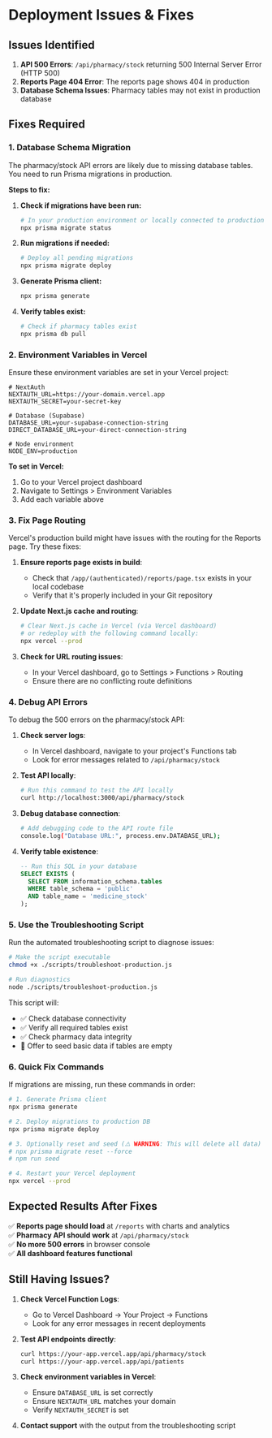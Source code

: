 # Deployment Issues & Fixes

## Issues Identified

1. **API 500 Errors**: `/api/pharmacy/stock` returning 500 Internal Server Error (HTTP 500)
2. **Reports Page 404 Error**: The reports page shows 404 in production
3. **Database Schema Issues**: Pharmacy tables may not exist in production database

## Fixes Required

### 1. Database Schema Migration

The pharmacy/stock API errors are likely due to missing database tables. You need to run Prisma migrations in production.

**Steps to fix:**

1. **Check if migrations have been run:**
   ```bash
   # In your production environment or locally connected to production DB
   npx prisma migrate status
   ```

2. **Run migrations if needed:**
   ```bash
   # Deploy all pending migrations
   npx prisma migrate deploy
   ```

3. **Generate Prisma client:**
   ```bash
   npx prisma generate
   ```

4. **Verify tables exist:**
   ```bash
   # Check if pharmacy tables exist
   npx prisma db pull
   ```

### 2. Environment Variables in Vercel

Ensure these environment variables are set in your Vercel project:

```env
# NextAuth
NEXTAUTH_URL=https://your-domain.vercel.app
NEXTAUTH_SECRET=your-secret-key

# Database (Supabase)
DATABASE_URL=your-supabase-connection-string
DIRECT_DATABASE_URL=your-direct-connection-string

# Node environment
NODE_ENV=production
```

**To set in Vercel:**
1. Go to your Vercel project dashboard
2. Navigate to Settings > Environment Variables
3. Add each variable above

### 3. Fix Page Routing

Vercel's production build might have issues with the routing for the Reports page. Try these fixes:

1. **Ensure reports page exists in build**:
   - Check that `/app/(authenticated)/reports/page.tsx` exists in your local codebase
   - Verify that it's properly included in your Git repository

2. **Update Next.js cache and routing**:
   ```bash
   # Clear Next.js cache in Vercel (via Vercel dashboard)
   # or redeploy with the following command locally:
   npx vercel --prod
   ```

3. **Check for URL routing issues**:
   - In your Vercel dashboard, go to Settings > Functions > Routing
   - Ensure there are no conflicting route definitions

### 4. Debug API Errors

To debug the 500 errors on the pharmacy/stock API:

1. **Check server logs**:
   - In Vercel dashboard, navigate to your project's Functions tab
   - Look for error messages related to `/api/pharmacy/stock`

2. **Test API locally**:
   ```bash
   # Run this command to test the API locally
   curl http://localhost:3000/api/pharmacy/stock
   ```

3. **Debug database connection**:
   ```bash
   # Add debugging code to the API route file
   console.log("Database URL:", process.env.DATABASE_URL);
   ```

4. **Verify table existence**:
   ```sql
   -- Run this SQL in your database
   SELECT EXISTS (
     SELECT FROM information_schema.tables 
     WHERE table_schema = 'public' 
     AND table_name = 'medicine_stock'
   );
   ```

### 5. Use the Troubleshooting Script

Run the automated troubleshooting script to diagnose issues:

```bash
# Make the script executable
chmod +x ./scripts/troubleshoot-production.js

# Run diagnostics
node ./scripts/troubleshoot-production.js
```

This script will:
- ✅ Check database connectivity
- ✅ Verify all required tables exist
- ✅ Check pharmacy data integrity
- 🌱 Offer to seed basic data if tables are empty

### 6. Quick Fix Commands

If migrations are missing, run these commands in order:

```bash
# 1. Generate Prisma client
npx prisma generate

# 2. Deploy migrations to production DB
npx prisma migrate deploy

# 3. Optionally reset and seed (⚠️ WARNING: This will delete all data)
# npx prisma migrate reset --force
# npm run seed

# 4. Restart your Vercel deployment
npx vercel --prod
```

## Expected Results After Fixes

✅ **Reports page should load** at `/reports` with charts and analytics  
✅ **Pharmacy API should work** at `/api/pharmacy/stock`  
✅ **No more 500 errors** in browser console  
✅ **All dashboard features functional**

## Still Having Issues?

1. **Check Vercel Function Logs**:
   - Go to Vercel Dashboard → Your Project → Functions
   - Look for any error messages in recent deployments

2. **Test API endpoints directly**:
   ```bash
   curl https://your-app.vercel.app/api/pharmacy/stock
   curl https://your-app.vercel.app/api/patients
   ```

3. **Check environment variables in Vercel**:
   - Ensure `DATABASE_URL` is set correctly
   - Ensure `NEXTAUTH_URL` matches your domain
   - Verify `NEXTAUTH_SECRET` is set

4. **Contact support** with the output from the troubleshooting script
